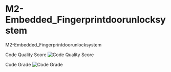 # M2-Embedded_Fingerprintdoorunlocksystem
M2-Embedded_Fingerprintdoorunlocksystem

Code Quality Score
![Code Quality Score](https://api.codiga.io/project/30218/score/svg)

Code Grade
![Code Grade](https://api.codiga.io/project/30218/status/svg)

